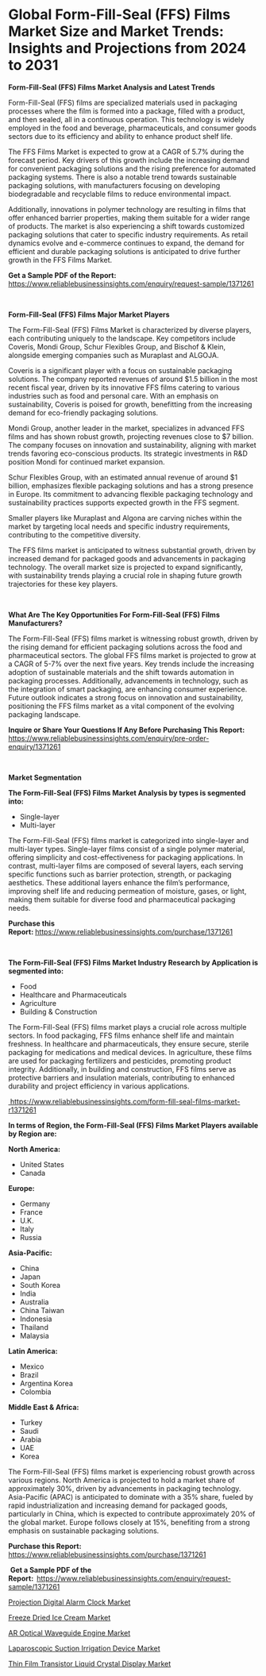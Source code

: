 <p><h1>Global Form-Fill-Seal (FFS) Films Market Size and Market Trends: Insights and Projections from 2024 to 2031</h1></p><p><strong>Form-Fill-Seal (FFS) Films Market Analysis and Latest Trends</strong></p>
<p><p>Form-Fill-Seal (FFS) films are specialized materials used in packaging processes where the film is formed into a package, filled with a product, and then sealed, all in a continuous operation. This technology is widely employed in the food and beverage, pharmaceuticals, and consumer goods sectors due to its efficiency and ability to enhance product shelf life.</p><p>The FFS Films Market is expected to grow at a CAGR of 5.7% during the forecast period. Key drivers of this growth include the increasing demand for convenient packaging solutions and the rising preference for automated packaging systems. There is also a notable trend towards sustainable packaging solutions, with manufacturers focusing on developing biodegradable and recyclable films to reduce environmental impact.</p><p>Additionally, innovations in polymer technology are resulting in films that offer enhanced barrier properties, making them suitable for a wider range of products. The market is also experiencing a shift towards customized packaging solutions that cater to specific industry requirements. As retail dynamics evolve and e-commerce continues to expand, the demand for efficient and durable packaging solutions is anticipated to drive further growth in the FFS Films Market.</p></p>
<p><strong>Get a Sample PDF of the Report:&nbsp;</strong> <a href="https://www.reliablebusinessinsights.com/enquiry/request-sample/1371261?utm_campaign=112&utm_medium=2&utm_source=Github&utm_content=ia&utm_term=06122024&utm_id=form-fill-seal-ffs-films">https://www.reliablebusinessinsights.com/enquiry/request-sample/1371261</a></p>
<p>&nbsp;</p>
<p><strong>Form-Fill-Seal (FFS) Films Major Market Players</strong></p>
<p><p>The Form-Fill-Seal (FFS) Films Market is characterized by diverse players, each contributing uniquely to the landscape. Key competitors include Coveris, Mondi Group, Schur Flexibles Group, and Bischof & Klein, alongside emerging companies such as Muraplast and ALGOJA.</p><p>Coveris is a significant player with a focus on sustainable packaging solutions. The company reported revenues of around $1.5 billion in the most recent fiscal year, driven by its innovative FFS films catering to various industries such as food and personal care. With an emphasis on sustainability, Coveris is poised for growth, benefitting from the increasing demand for eco-friendly packaging solutions.</p><p>Mondi Group, another leader in the market, specializes in advanced FFS films and has shown robust growth, projecting revenues close to $7 billion. The company focuses on innovation and sustainability, aligning with market trends favoring eco-conscious products. Its strategic investments in R&D position Mondi for continued market expansion.</p><p>Schur Flexibles Group, with an estimated annual revenue of around $1 billion, emphasizes flexible packaging solutions and has a strong presence in Europe. Its commitment to advancing flexible packaging technology and sustainability practices supports expected growth in the FFS segment.</p><p>Smaller players like Muraplast and Algona are carving niches within the market by targeting local needs and specific industry requirements, contributing to the competitive diversity.</p><p>The FFS films market is anticipated to witness substantial growth, driven by increased demand for packaged goods and advancements in packaging technology. The overall market size is projected to expand significantly, with sustainability trends playing a crucial role in shaping future growth trajectories for these key players.</p></p>
<p>&nbsp;</p>
<p><strong>What Are The Key Opportunities For Form-Fill-Seal (FFS) Films Manufacturers?</strong></p>
<p><p>The Form-Fill-Seal (FFS) films market is witnessing robust growth, driven by the rising demand for efficient packaging solutions across the food and pharmaceutical sectors. The global FFS films market is projected to grow at a CAGR of 5-7% over the next five years. Key trends include the increasing adoption of sustainable materials and the shift towards automation in packaging processes. Additionally, advancements in technology, such as the integration of smart packaging, are enhancing consumer experience. Future outlook indicates a strong focus on innovation and sustainability, positioning the FFS films market as a vital component of the evolving packaging landscape.</p></p>
<p><strong>Inquire or Share Your Questions If Any Before Purchasing This Report:</strong> <a href="https://www.reliablebusinessinsights.com/enquiry/pre-order-enquiry/1371261?utm_campaign=112&utm_medium=2&utm_source=Github&utm_content=ia&utm_term=06122024&utm_id=form-fill-seal-ffs-films">https://www.reliablebusinessinsights.com/enquiry/pre-order-enquiry/1371261</a></p>
<p>&nbsp;</p>
<p><strong>Market Segmentation</strong></p>
<p><strong>The Form-Fill-Seal (FFS) Films Market Analysis by types is segmented into:</strong></p>
<p><ul><li>Single-layer</li><li>Multi-layer</li></ul></p>
<p><p>The Form-Fill-Seal (FFS) films market is categorized into single-layer and multi-layer types. Single-layer films consist of a single polymer material, offering simplicity and cost-effectiveness for packaging applications. In contrast, multi-layer films are composed of several layers, each serving specific functions such as barrier protection, strength, or packaging aesthetics. These additional layers enhance the film’s performance, improving shelf life and reducing permeation of moisture, gases, or light, making them suitable for diverse food and pharmaceutical packaging needs.</p></p>
<p><strong>Purchase this Report:&nbsp;</strong><a href="https://www.reliablebusinessinsights.com/purchase/1371261?utm_campaign=112&utm_medium=2&utm_source=Github&utm_content=ia&utm_term=06122024&utm_id=form-fill-seal-ffs-films">https://www.reliablebusinessinsights.com/purchase/1371261</a></p>
<p>&nbsp;</p>
<p><strong>The Form-Fill-Seal (FFS) Films Market Industry Research by Application is segmented into:</strong></p>
<p><ul><li>Food</li><li>Healthcare and Pharmaceuticals</li><li>Agriculture</li><li>Building & Construction</li></ul></p>
<p><p>The Form-Fill-Seal (FFS) films market plays a crucial role across multiple sectors. In food packaging, FFS films enhance shelf life and maintain freshness. In healthcare and pharmaceuticals, they ensure secure, sterile packaging for medications and medical devices. In agriculture, these films are used for packaging fertilizers and pesticides, promoting product integrity. Additionally, in building and construction, FFS films serve as protective barriers and insulation materials, contributing to enhanced durability and project efficiency in various applications.</p></p>
<p><a href="https://www.reliablebusinessinsights.com/form-fill-seal-films-market-r1371261?utm_campaign=112&utm_medium=2&utm_source=Github&utm_content=ia&utm_term=06122024&utm_id=form-fill-seal-ffs-films">&nbsp;https://www.reliablebusinessinsights.com/form-fill-seal-films-market-r1371261</a></p>
<p><strong>In terms of Region, the Form-Fill-Seal (FFS) Films Market Players available by Region are:</strong></p>
<p>
    <p> <strong> North America: </strong>
        <ul>
            <li>United States</li>
            <li>Canada</li>
        </ul>
        </p> 
    <p> <strong> Europe: </strong>
        <ul>
            <li>Germany</li>
            <li>France</li>
            <li>U.K.</li>
            <li>Italy</li>
            <li>Russia</li>
        </ul>
        </p> 
    <p> <strong> Asia-Pacific: </strong>
        <ul>
            <li>China</li>
            <li>Japan</li>
            <li>South Korea</li>
            <li>India</li>
            <li>Australia</li>
            <li>China Taiwan</li>
            <li>Indonesia</li>
            <li>Thailand</li>
            <li>Malaysia</li>
        </ul>
        </p> 
    <p> <strong> Latin America: </strong>
        <ul>
            <li>Mexico</li>
            <li>Brazil</li>
            <li>Argentina Korea</li>
            <li>Colombia</li>
        </ul>
        </p> 
    <p> <strong> Middle East & Africa: </strong>
        <ul>
            <li>Turkey</li>
            <li>Saudi</li>
            <li>Arabia</li>
            <li>UAE</li>
            <li>Korea</li>
        </ul>
    </p>
    </p>
<p><p>The Form-Fill-Seal (FFS) films market is experiencing robust growth across various regions. North America is projected to hold a market share of approximately 30%, driven by advancements in packaging technology. Asia-Pacific (APAC) is anticipated to dominate with a 35% share, fueled by rapid industrialization and increasing demand for packaged goods, particularly in China, which is expected to contribute approximately 20% of the global market. Europe follows closely at 15%, benefiting from a strong emphasis on sustainable packaging solutions.</p></p>
<p><strong>Purchase this Report: </strong><a href="https://www.reliablebusinessinsights.com/purchase/1371261?utm_campaign=112&utm_medium=2&utm_source=Github&utm_content=ia&utm_term=06122024&utm_id=form-fill-seal-ffs-films">https://www.reliablebusinessinsights.com/purchase/1371261</a></p>
<p>&nbsp;<strong>Get a Sample PDF of the Report:&nbsp;&nbsp;</strong><a href="https://www.reliablebusinessinsights.com/enquiry/request-sample/1371261?utm_campaign=112&utm_medium=2&utm_source=Github&utm_content=ia&utm_term=06122024&utm_id=form-fill-seal-ffs-films">https://www.reliablebusinessinsights.com/enquiry/request-sample/1371261</a></p>
<p><strong></strong></p>
<p><p><a href="https://www.linkedin.com/pulse/analyzing-pr-insight-burst-vakzf?utm_campaign=112&utm_medium=2&utm_source=Github&utm_content=ia&utm_term=06122024&utm_id=form-fill-seal-ffs-films">Projection Digital Alarm Clock Market</a></p><p><a href="https://issuu.com/reportprime-2/docs/freeze-dried-ice-cream-market-size-2030.pptx?utm_campaign=112&utm_medium=2&utm_source=Github&utm_content=ia&utm_term=06122024&utm_id=form-fill-seal-ffs-films">Freeze Dried Ice Cream Market</a></p><p><a href="https://issuu.com/reportprime-2/docs/ar-optical-waveguide-engine-market-size-2030.pptx?utm_campaign=112&utm_medium=2&utm_source=Github&utm_content=ia&utm_term=06122024&utm_id=form-fill-seal-ffs-films">AR Optical Waveguide Engine Market</a></p><p><a href="https://www.linkedin.com/pulse/the-hashub-gdiff?utm_campaign=112&utm_medium=2&utm_source=Github&utm_content=ia&utm_term=06122024&utm_id=form-fill-seal-ffs-films">Laparoscopic Suction Irrigation Device Market</a></p><p><a href="https://www.linkedin.com/pulse/t-insight-dial-ziosf?utm_campaign=112&utm_medium=2&utm_source=Github&utm_content=ia&utm_term=06122024&utm_id=form-fill-seal-ffs-films">Thin Film Transistor Liquid Crystal Display Market</a></p></p>